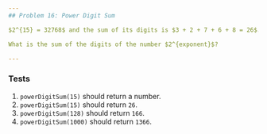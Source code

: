 ```yaml
---
## Problem 16: Power Digit Sum

$2^{15} = 32768$ and the sum of its digits is $3 + 2 + 7 + 6 + 8 = 26$.

What is the sum of the digits of the number $2^{exponent}$?

---
```


### Tests

1.  `powerDigitSum(15)` should return a number.
2.  `powerDigitSum(15)` should return `26`.
3.  `powerDigitSum(128)` should return `166`.
4.  `powerDigitSum(1000)` should return `1366`.